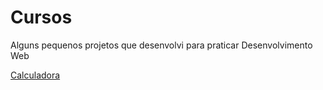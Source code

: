 # Cursos

<p>Alguns pequenos projetos que desenvolvi para praticar Desenvolvimento Web</p>


<a href="https://mateusjustino.github.io/projetos/calculadora/index.html">Calculadora</a> <br>
